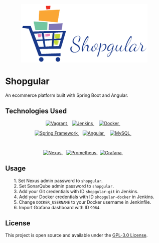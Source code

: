 <p align="center">
  <img src="https://github.com/amin-ous/shopgular/blob/master/shopgular-frontend/src/assets/img/logo.png" alt="Shopgular Logo">
</p>

# Shopgular

An ecommerce platform built with Spring Boot and Angular.

## Technologies Used

<p align="center">
  <a href="https://vagrantup.com">
    <img src="https://tech.osteel.me/images/2015/01/25/vagrant.png" width="250 px" alt="Vagrant">
  </a>&nbsp;&nbsp;
  <a href="https://jenkins.io">
    <img src="https://brandslogos.com/wp-content/uploads/thumbs/jenkins-logo-vector.svg" width="250 px" alt="Jenkins">
  </a>&nbsp;&nbsp;&nbsp;
  <a href="https://docker.com">
    <img src="https://www.docker.com/wp-content/uploads/2022/03/horizontal-logo-monochromatic-white.png" width="250 px" alt="Docker">
  </a>&nbsp;&nbsp;
</p>
<p align="center">
  <a href="https://spring.io">
    <img src="https://upload.wikimedia.org/wikipedia/commons/4/44/Spring_Framework_Logo_2018.svg" width="250 px" alt="Spring Framework">
  </a>&nbsp;&nbsp;
  <a href="https://angular.io">
    <img src="https://i.pinimg.com/originals/1d/78/36/1d7836b162169e9836b6761253132a81.png" width="250 px" alt="Angular">
  </a>&nbsp;&nbsp;&nbsp;
  <a href="https://mysql.com">
    <img src="https://upload.wikimedia.org/wikipedia/fr/6/62/MySQL.svg" width="250 px" alt="MySQL">
  </a>&nbsp;&nbsp;
</p>
<br>
<p align="center">
  <a href="https://sonatype.com/products/nexus-repository">
    <img src="https://cdn.addteq.com/images/website/wordpress/sonatype-nexus_logo-stacked_whiteBG.png" width="250 px" alt="Nexus">
  </a>&nbsp;&nbsp;
  <a href="https://prometheus.io">
    <img src="https://miro.medium.com/max/800/1*XE0ObomSZ6cwRHKNZ751Vg.png" width="250 px" alt="Prometheus">
  </a>&nbsp;
  <a href="https://grafana.com">
    <img src="https://www.freelogovectors.net/wp-content/uploads/2018/07/grafana-logo.png" width="250 px" alt="Grafana">
  </a>&nbsp;&nbsp;
</p>

## Usage

&nbsp;&nbsp;&nbsp;&nbsp;&nbsp;&nbsp; 1. Set Nexus admin password to `shopgular`.  
&nbsp;&nbsp;&nbsp;&nbsp;&nbsp;&nbsp; 2. Set SonarQube admin password to `shopgular`.  
&nbsp;&nbsp;&nbsp;&nbsp;&nbsp;&nbsp; 3. Add your Git credentials with ID `shopgular-git` in Jenkins.  
&nbsp;&nbsp;&nbsp;&nbsp;&nbsp;&nbsp; 4. Add your Docker credentials with ID `shopgular-docker` in Jenkins.  
&nbsp;&nbsp;&nbsp;&nbsp;&nbsp;&nbsp; 5. Change `DOCKER_USERNAME` to your Docker username in Jenkinfile.  
&nbsp;&nbsp;&nbsp;&nbsp;&nbsp;&nbsp; 6. Import Grafana dashboard with ID `9964`.  

## License

This project is open source and available under the [GPL-3.0 License](https://github.com/amin-ous/shopgular/blob/master/LICENSE).
